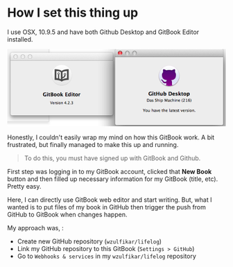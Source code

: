 # How I set this thing up

I use OSX, 10.9.5 and have both Github Desktop and GitBook Editor installed. 

![Local Image](../images/gitbook_github.png)

Honestly, I couldn't easily wrap my mind on how this GitBook work. A bit frustrated, but finally managed to make this up and running.

>To do this, you must have signed up with GitBook and Github.

First step was logging in to my GitBook account, clicked that __New Book__ button and then filled up necessary information for my GitBook (title, etc). Pretty easy.

Here, I can directly use GitBook web editor and start writing. But, what I wanted is to put files of my book in GitHub then trigger the push from GitHub to GitBook when changes happen.

My approach was, :
- Create new GitHub repository (`wzulfikar/lifelog`)
- Link my GitHub repository to this GitBook (`Settings > GitHub`)
- Go to `Webhooks & services` in my `wzulfikar/lifelog` repository
